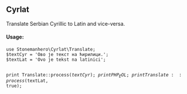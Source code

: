 <h2>Cyrlat</h2>
<p>Translate Serbian Cyrillic to Latin and vice-versa.</p>

<h4>Usage:</h4>
<code>use Stonemanhero\Cyrlat\Translate;
$textCyr = 'Ово је текст на ћирилици.';
$textLat = 'Ovo je tekst na latinici';


print Translate::process($textCyr);
print PHP_EOL;
print Translate::process($textLat, true);</code>
